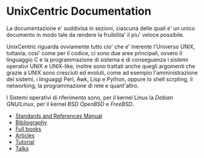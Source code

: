 # UnixCentric Documentation 

La documentazione e' suddivisa in sezioni, ciascuna delle quali e' un unico
documento in modo tale da rendere la fruibilita' il piu' veloce possibile.

UnixCentric riguarda ovviamente tutto cio' che e' inerente l'Universo UNIX, 
tuttavia, cosi' come per il codice, ci sono due aree principali, ovvero il 
linguaggio C e la programmazione di sistema e di conseguenza i sistemi operativi
UNIX e UNIX-like, inoltre sono trattati anche quegli argomenti che grazie a UNIX 
sono cresciuti ed evoluti, come ad esempio l'amministrazione dei sistemi, i 
linguaggi Perl, Awk, Lisp e Python, oppure lo shell scrpting, il networking, la 
programmazione di rete e quant'altro.

I Sistemi operativi di riferimento sono, per il kernel Linux la *Debian 
GNU/Linux*, per il kernel BSD *OpenBSD* e *FreeBSD*.

* [Standards and References Manual](standard_references.md)
* [Bibliography](biblio.md)
* [Full books](full_books.md)
* [Articles](articles.md)
* [Tutorial](tutorial.md)
* [Talks](talks.md)
